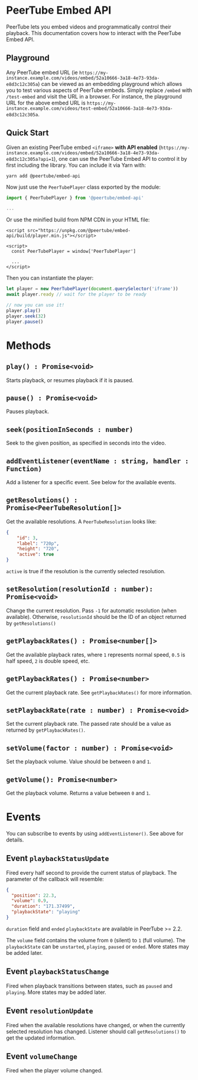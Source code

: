 # PeerTube Embed API

PeerTube lets you embed videos and programmatically control their playback. This documentation covers how to interact with the PeerTube Embed API.

## Playground

Any PeerTube embed URL (ie `https://my-instance.example.com/videos/embed/52a10666-3a18-4e73-93da-e8d3c12c305a`) can be viewed as an embedding playground which 
allows you to test various aspects of PeerTube embeds. Simply replace `/embed` with `/test-embed` and visit the URL in a browser. 
For instance, the playground URL for the above embed URL is `https://my-instance.example.com/videos/test-embed/52a10666-3a18-4e73-93da-e8d3c12c305a`.

## Quick Start

Given an existing PeerTube embed `<iframe>` **with API enabled** (`https://my-instance.example.com/videos/embed/52a10666-3a18-4e73-93da-e8d3c12c305a?api=1`),
one can use the PeerTube Embed API to control it by first including the library. You can include it via Yarn with:

```
yarn add @peertube/embed-api
```

Now just use the `PeerTubePlayer` class exported by the module:

```typescript
import { PeerTubePlayer } from '@peertube/embed-api'

...
```

Or use the minified build from NPM CDN in your HTML file:

```
<script src="https://unpkg.com/@peertube/embed-api/build/player.min.js"></script>

<script>
  const PeerTubePlayer = window['PeerTubePlayer']

  ...
</script>
```

Then you can instantiate the player:

```typescript
let player = new PeerTubePlayer(document.querySelector('iframe'))
await player.ready // wait for the player to be ready

// now you can use it!
player.play()
player.seek(32)
player.pause()
```

# Methods

## `play() : Promise<void>`

Starts playback, or resumes playback if it is paused.

## `pause() : Promise<void>`

Pauses playback.

## `seek(positionInSeconds : number)`

Seek to the given position, as specified in seconds into the video.

## `addEventListener(eventName : string, handler : Function)`

Add a listener for a specific event. See below for the available events.

## `getResolutions() : Promise<PeerTubeResolution[]>`

Get the available resolutions. A `PeerTubeResolution` looks like:

```json
{
    "id": 3,
    "label": "720p",
    "height": "720",
    "active": true
}
```

`active` is true if the resolution is the currently selected resolution.

## `setResolution(resolutionId : number): Promise<void>`

Change the current resolution. Pass `-1` for automatic resolution (when available).
Otherwise, `resolutionId` should be the ID of an object returned by `getResolutions()`

## `getPlaybackRates() : Promise<number[]>`

Get the available playback rates, where `1` represents normal speed, `0.5` is half speed, `2` is double speed, etc.

## `getPlaybackRates() : Promise<number>`

Get the current playback rate. See `getPlaybackRates()` for more information.

## `setPlaybackRate(rate : number) : Promise<void>`

Set the current playback rate. The passed rate should be a value as returned by `getPlaybackRates()`.

## `setVolume(factor : number) : Promise<void>`

Set the playback volume. Value should be between `0` and `1`.

## `getVolume(): Promise<number>`

Get the playback volume. Returns a value between `0` and `1`.

# Events

You can subscribe to events by using `addEventListener()`. See above for details.

## Event `playbackStatusUpdate`

Fired every half second to provide the current status of playback. 
The parameter of the callback will resemble:

```json
{
  "position": 22.3,
  "volume": 0.9,
  "duration": "171.37499",
  "playbackState": "playing"
}
```

`duration` field and `ended` `playbackState` are available in PeerTube >= 2.2.

The `volume` field contains the volume from `0` (silent) to `1` (full volume).
The `playbackState` can be `unstarted`, `playing`, `paused` or `ended`. More states may be added later.

## Event `playbackStatusChange`

Fired when playback transitions between states, such as `paused` and `playing`. More states may be added later.

## Event `resolutionUpdate`

Fired when the available resolutions have changed, or when the currently selected resolution has changed. Listener should call `getResolutions()` to get the updated information.

## Event `volumeChange`

Fired when the player volume changed.
